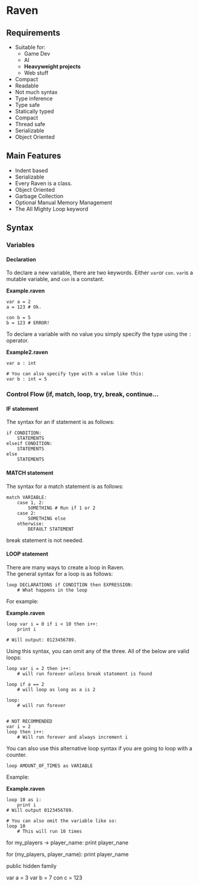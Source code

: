 


# Raven



## Requirements

* Suitable for:
  *  Game Dev 
  *  AI
  *  **Heavyweight projects**
  * Web stuff
* Compact
* Readable
* Not much syntax
* Type inference
* Type safe
* Statically typed
* Compact
* Thread safe
* Serializable
* Object Oriented



## Main Features
* Indent based
* Serializable
* Every Raven is a class.
* Object Oriented
* Garbage Collection
* Optional Manual Memory Management
* The All Mighty Loop keyword



## Syntax


### Variables

#### Declaration

To declare a new variable, there are two keywords. Either `var`or `con`.
`var`is a mutable variable, and `con` is a constant.


**Example.raven**

```Raven
var a = 2
a = 123 # Ok.

con b = 5
b = 123 # ERROR!
```

To declare a variable with no value you simply specify the type using the `:` operator.

**Example2.raven**

```
var a : int

# You can also specify type with a value like this:
var b : int = 5	
```

### Control Flow (if, match, loop, try, break, continue...

#### IF statement
The syntax for an if statement is as follows:


```
if CONDITION:
	STATEMENTS
elseif CONDITION:
	STATEMENTS
else
	STATEMENTS
```

#### MATCH statement

The syntax for a match statement is as follows:

```
match VARIABLE:
	case 1, 2:
		SOMETHING # Run if 1 or 2
	case 2:
		SOMETHING else
	otherwise:
		DEFAULT STATEMENT
```
break statement is not needed.

#### LOOP statement

There are many ways to create a loop in Raven.  
The general syntax for a loop is as follows:

```
loop DECLARATIONS if CONDITION then EXPRESSION:
	# What happens in the loop
```

For example:


**Example.raven**

```
loop var i = 0 if i < 10 then i++:
	print i
	
# Will output: 0123456789.
```

Using this syntax, you can omit any of the three. All of the below are valid loops:

```
loop var i = 2 then i++:
	# will run forever unless break statement is found

loop if a == 2
	# will loop as long as a is 2
	
loop:
	# will run forever


# NOT RECOMMENDED
var i = 2
loop then i++:
	# Will run forever and always increment i

```

You can also use this alternative loop syntax if you are going to loop with a counter.

```
loop AMOUNT_OF_TIMES as VARIABLE
```

Example:

**Example.raven**

```
loop 10 as i:
	print i
# Will output 0123456789.

# You can also omit the variable like so:
loop 10
	# This will run 10 times
```








for my_players -> player_name:
	print player_nane
	
for (my_players, player_name):
	print player_name




public
hidden
family

var a = 3
var b = 7
con c = 123
